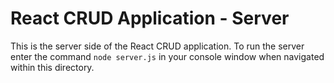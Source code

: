 # React CRUD Application - Server

This is the server side of the React CRUD application.  To run the server enter the command `node server.js` in your console window when navigated within this directory.
